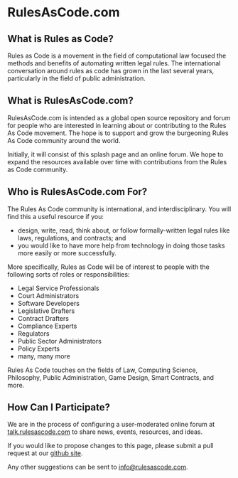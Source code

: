 # RulesAsCode.com

## What is Rules as Code?

Rules as Code is a movement in the field of computational law focused the methods and benefits of automating written legal rules. The international conversation around
rules as code has grown in the last several years, particularly in the field of public administration.

## What is RulesAsCode.com?

RulesAsCode.com is intended as a global open source repository and forum for people who are interested in learning about or contributing to the Rules As Code movement. The hope is to support and grow the burgeoning Rules As Code community around the world.

Initially, it will consist of this splash page and an online forum.  We hope to expand the resources available over time with contributions from the Rules as Code community.

## Who is RulesAsCode.com For?

The Rules As Code community is international, and interdisciplinary. You will find this a useful resource if you:

* design, write, read, think about, or follow formally-written legal rules like laws, regulations, and contracts; and
* you would like to have more help from technology in doing those tasks more easily or more successfully.

More specifically, Rules as Code will be of interest to people with the following sorts of roles or responsibilities:

* Legal Service Professionals
* Court Administrators
* Software Developers
* Legislative Drafters
* Contract Drafters
* Compliance Experts
* Regulators
* Public Sector Administrators
* Policy Experts
* many, many more

Rules As Code touches on the fields of Law, Computing Science, Philosophy, Public Administration, Game Design, Smart Contracts, and more.

## How Can I Participate?

We are in the process of configuring a user-moderated online forum at [talk.rulesascode.com](https://talk.rulesascode.com) to share news, events, resources, and ideas.

If you would like to propose changes to this page, please submit a pull request at our [github site](https://github.com/Lexpedite/RulesAsCodeSite).

Any other suggestions can be sent to [info@rulesascode.com](mailto:info@rulesascode.com).
